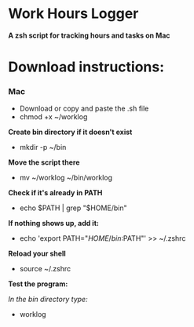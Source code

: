 # Work Hours Logger
**A zsh script for tracking hours and tasks on Mac**

# Download instructions:

### Mac
- Download or copy and paste the .sh file
- chmod +x ~/worklog

**Create bin directory if it doesn't exist**
- mkdir -p ~/bin

**Move the script there**
- mv ~/worklog ~/bin/worklog

**Check if it's already in PATH**
- echo $PATH | grep "$HOME/bin"

**If nothing shows up, add it:**
- echo 'export PATH="$HOME/bin:$PATH"' >> ~/.zshrc

**Reload your shell**
- source ~/.zshrc

**Test the program:**

*In the bin directory type:*
- worklog
